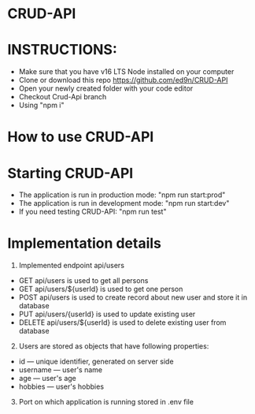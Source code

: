 # CRUD-API

# INSTRUCTIONS:

* Make sure that you have v16 LTS Node installed on your computer
* Clone or download this repo https://github.com/ed9n/CRUD-API
* Open your newly created folder with your code editor
* Checkout Crud-Api branch
* Using "npm i"

# How to use CRUD-API

# Starting CRUD-API

* The application is run in production mode: "npm run start:prod"
* The application is run in development mode: "npm run start:dev"
* If you need testing CRUD-API: "npm run test"

# Implementation details

1. Implemented endpoint api/users
 * GET api/users is used to get all persons 
 * GET api/users/${userId} is used to get one person
 * POST api/users is used to create record about new user and store it in database
 * PUT api/users/{userId} is used to update existing user
 * DELETE api/users/${userId} is used to delete existing user from database

2. Users are stored as objects that have following properties:
 * id — unique identifier, generated on server side
 * username — user's name 
 * age — user's age 
 * hobbies — user's hobbies 

3. Port on which application is running stored in .env file

